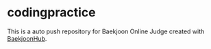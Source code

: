 # codingpractice
This is a auto push repository for Baekjoon Online Judge created with [BaekjoonHub](https://github.com/BaekjoonHub/BaekjoonHub).
